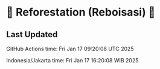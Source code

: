 
# 🌳 Reforestation (Reboisasi) 🌲

## Last Updated

GitHub Actions time: Fri Jan 17 09:20:08 UTC 2025

Indonesia/Jakarta time: Fri Jan 17 16:20:08 WIB 2025

